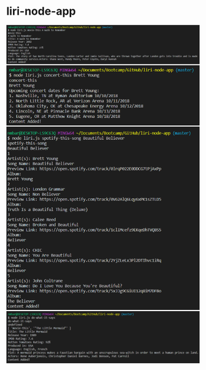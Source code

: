 # liri-node-app
![movie-this](/images/movie-this.png)
![concert-this](/images/concert-this.png)
![spotify-this-song](/images/spotify-this-song.png)
![do-what-it-says](/images/do-what-it-says.png)